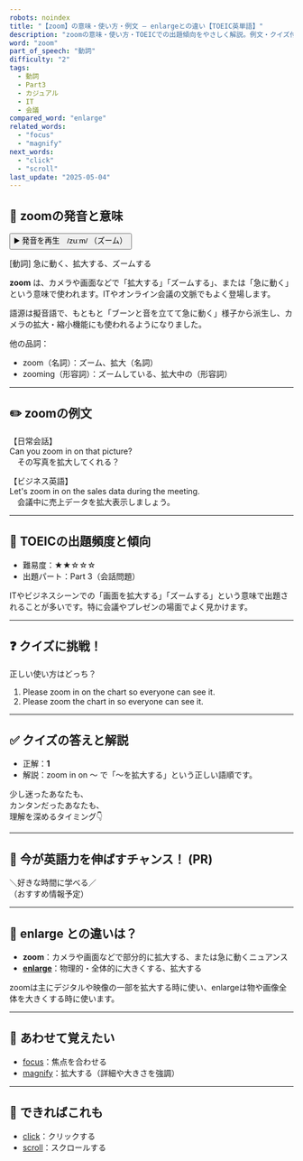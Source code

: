 ```yaml
---
robots: noindex
title: "【zoom】の意味・使い方・例文 ― enlargeとの違い【TOEIC英単語】"
description: "zoomの意味・使い方・TOEICでの出題傾向をやさしく解説。例文・クイズ付きでenlargeとの違いもわかりやすく学べます。"
word: "zoom"
part_of_speech: "動詞"
difficulty: "2"
tags:
  - 動詞
  - Part3
  - カジュアル
  - IT
  - 会議
compared_word: "enlarge"
related_words:
  - "focus"
  - "magnify"
next_words:
  - "click"
  - "scroll"
last_update: "2025-05-04"
---
```


## 🔰 zoomの発音と意味

<button class="play-audio" onclick="playTTS('zoom')">
  <span class="play-audio-main">
    ▶️ 発音を再生　/zuːm/
  </span>
  <span class="play-audio-sub">
    （ズーム）
  </span>
</button>

[動詞] 急に動く、拡大する、ズームする

**zoom** は、カメラや画面などで「拡大する」「ズームする」、または「急に動く」という意味で使われます。ITやオンライン会議の文脈でもよく登場します。

語源は擬音語で、もともと「ブーンと音を立てて急に動く」様子から派生し、カメラの拡大・縮小機能にも使われるようになりました。

他の品詞：  
- zoom（名詞）：ズーム、拡大（名詞）
- zooming（形容詞）：ズームしている、拡大中の（形容詞）

---

## ✏️ zoomの例文

【日常会話】  
Can you zoom in on that picture?  
　その写真を拡大してくれる？

【ビジネス英語】  
Let's zoom in on the sales data during the meeting.  
　会議中に売上データを拡大表示しましょう。

---

## 🎯 TOEICの出題頻度と傾向

- 難易度：★★☆☆☆
- 出題パート：Part 3（会話問題）

ITやビジネスシーンでの「画面を拡大する」「ズームする」という意味で出題されることが多いです。特に会議やプレゼンの場面でよく見かけます。

---

## ❓ クイズに挑戦！

正しい使い方はどっち？

1. Please zoom in on the chart so everyone can see it.  
2. Please zoom the chart in so everyone can see it.

---

## ✅ クイズの答えと解説

- 正解：**1**
- 解説：zoom in on ～ で「～を拡大する」という正しい語順です。

少し迷ったあなたも、  
カンタンだったあなたも、  
理解を深めるタイミング👇️

---

## 🚀 今が英語力を伸ばすチャンス！ (PR)

<div class="info-center">
＼好きな時間に学べる／<br>  
（おすすめ情報予定）
</div>

---

## 🤔  enlarge との違いは？

- **zoom**：カメラや画面などで部分的に拡大する、または急に動くニュアンス
- **[enlarge](/word/enlarge)**：物理的・全体的に大きくする、拡大する

zoomは主にデジタルや映像の一部を拡大する時に使い、enlargeは物や画像全体を大きくする時に使います。

---

## 🧩 あわせて覚えたい

- [focus](/word/focus)：焦点を合わせる
- [magnify](/word/magnify)：拡大する（詳細や大きさを強調）

---

## 📖 できればこれも

- [click](/word/click)：クリックする
- [scroll](/word/scroll)：スクロールする

<!-- cvid: aid07_bid36 -->

